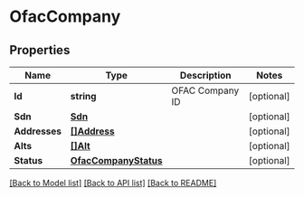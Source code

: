 # OfacCompany

## Properties
Name | Type | Description | Notes
------------ | ------------- | ------------- | -------------
**Id** | **string** | OFAC Company ID | [optional] 
**Sdn** | [**Sdn**](SDN.md) |  | [optional] 
**Addresses** | [**[]Address**](Address.md) |  | [optional] 
**Alts** | [**[]Alt**](Alt.md) |  | [optional] 
**Status** | [**OfacCompanyStatus**](OFACCompanyStatus.md) |  | [optional] 

[[Back to Model list]](../README.md#documentation-for-models) [[Back to API list]](../README.md#documentation-for-api-endpoints) [[Back to README]](../README.md)


